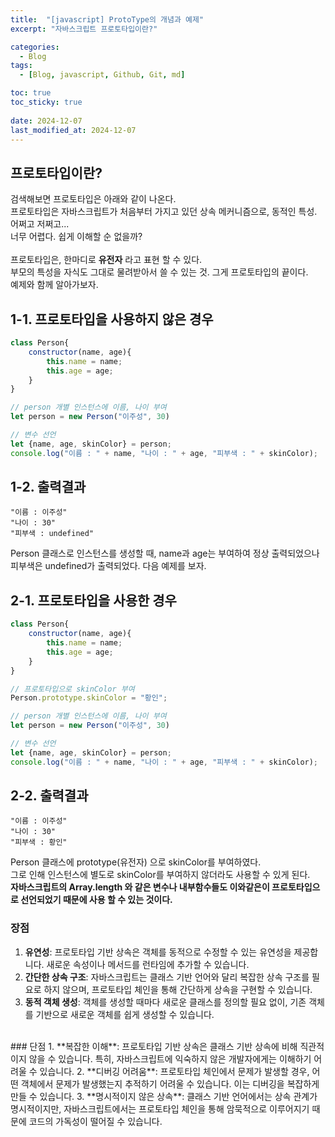 ```yaml
---
title:  "[javascript] ProtoType의 개념과 예제"
excerpt: "자바스크립트 프로토타입이란?"

categories:
  - Blog
tags:
  - [Blog, javascript, Github, Git, md]

toc: true
toc_sticky: true
 
date: 2024-12-07
last_modified_at: 2024-12-07
---
```

## 프로토타입이란? 
검색해보면 프로토타입은 아래와 같이 나온다.<br>
프로토타입은 자바스크립트가 처음부터 가지고 있던 상속 메커니즘으로, 동적인 특성. 어쩌고 저쩌고... <br>
너무 어렵다. 쉽게 이해할 순 없을까?<br><br>
프로토타입은, 한마디로 **유전자** 라고 표현 할 수 있다.<br>
부모의 특성을 자식도 그대로 물려받아서 쓸 수 있는 것. 그게 프로토타입의 끝이다.<br>
예제와 함께 알아가보자.


## 1-1. 프로토타입을 사용하지 않은 경우
```javascript
class Person{
    constructor(name, age){
        this.name = name;
        this.age = age;
    }
}

// person 개별 인스턴스에 이름, 나이 부여
let person = new Person("이주성", 30)

// 변수 선언
let {name, age, skinColor} = person;
console.log("이름 : " + name, "나이 : " + age, "피부색 : " + skinColor);
```
## 1-2. 출력결과
```console
"이름 : 이주성"
"나이 : 30"
"피부색 : undefined"
```
Person 클래스로 인스턴스를 생성할 때, name과 age는 부여하여 정상 출력되었으나 피부색은 undefined가 출력되었다.
다음 예제를 보자.

## 2-1. 프로토타입을 사용한 경우
```javascript
class Person{
    constructor(name, age){
        this.name = name;
        this.age = age;
    }
}

// 프로토타입으로 skinColor 부여
Person.prototype.skinColor = "황인";

// person 개별 인스턴스에 이름, 나이 부여
let person = new Person("이주성", 30)

// 변수 선언
let {name, age, skinColor} = person;
console.log("이름 : " + name, "나이 : " + age, "피부색 : " + skinColor);
```
## 2-2. 출력결과
```console
"이름 : 이주성"
"나이 : 30"
"피부색 : 황인"
```

Person 클래스에 prototype(유전자) 으로 skinColor를 부여하였다.<br>
그로 인해 인스턴스에 별도로 skinColor를 부여하지 않더라도 사용할 수 있게 된다.<br>
**자바스크립트의 Array.length 와 같은 변수나 내부함수들도 이와같은이 프로토타입으로 선언되었기 때문에 사용 할 수 있는 것이다.**


### 장점
1. **유연성**: 프로토타입 기반 상속은 객체를 동적으로 수정할 수 있는 유연성을 제공합니다. 새로운 속성이나 메서드를 런타임에 추가할 수 있습니다.
2. **간단한 상속 구조**: 자바스크립트는 클래스 기반 언어와 달리 복잡한 상속 구조를 필요로 하지 않으며, 프로토타입 체인을 통해 간단하게 상속을 구현할 수 있습니다.
3. **동적 객체 생성**: 객체를 생성할 때마다 새로운 클래스를 정의할 필요 없이, 기존 객체를 기반으로 새로운 객체를 쉽게 생성할 수 있습니다.
<br>
### 단점
1. **복잡한 이해**: 프로토타입 기반 상속은 클래스 기반 상속에 비해 직관적이지 않을 수 있습니다. 특히, 자바스크립트에 익숙하지 않은 개발자에게는 이해하기 어려울 수 있습니다.
2. **디버깅 어려움**: 프로토타입 체인에서 문제가 발생할 경우, 어떤 객체에서 문제가 발생했는지 추적하기 어려울 수 있습니다. 이는 디버깅을 복잡하게 만들 수 있습니다.
3. **명시적이지 않은 상속**: 클래스 기반 언어에서는 상속 관계가 명시적이지만, 자바스크립트에서는 프로토타입 체인을 통해 암묵적으로 이루어지기 때문에 코드의 가독성이 떨어질 수 있습니다.
